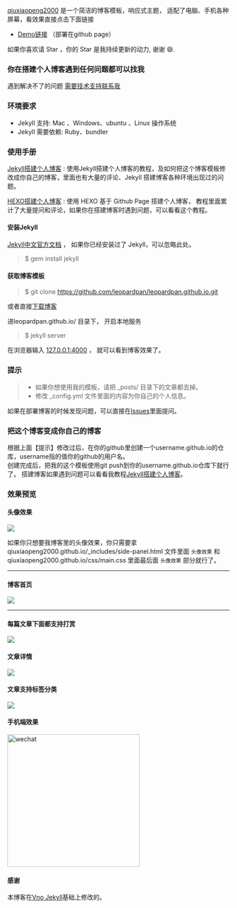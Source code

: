 
[qiuxiaopeng2000](https://qiuxiaopeng2000.github.io/) 是一个简洁的博客模板，响应式主题， 适配了电脑、手机各种屏幕，看效果直接点击下面链接
        
 * [Demo链接](https://qiuxiaopeng2000.github.io/) （部署在github page）         

如果你喜欢请 Star ，你的 Star 是我持续更新的动力, 谢谢 😄.
 
### 你在搭建个人博客遇到任何问题都可以找我

遇到解决不了的问题 [需要技术支持联系我](https://qiuxiaopeng2000.github.io/support)


### 环境要求

* Jekyll 支持: Mac 、Windows、ubuntu 、Linux 操作系统                     
* Jekyll 需要依赖: Ruby、bundler

### 使用手册

[Jekyll搭建个人博客](https://qiuxiaopeng2000.github.io/2016/10/jekyll_tutorials1/)  :  使用Jekyll搭建个人博客的教程，及如何把这个博客模板修改成你自己的博客，里面也有大量的评论、Jekyll 搭建博客各种环境出现过的问题。

[HEXO搭建个人博客](https://qiuxiaopeng2000.github.io/2015/08/HEXO%E6%90%AD%E5%BB%BA%E4%B8%AA%E4%BA%BA%E5%8D%9A%E5%AE%A2/) : 使用 HEXO 基于 Github Page 搭建个人博客， 教程里面累计了大量提问和评论，如果你在搭建博客时遇到问题，可以看看这个教程。 


#### 安装Jekyll

[Jekyll中文官方文档](http://jekyll.bootcss.com/) ， 如果你已经安装过了 Jekyll，可以忽略此处。

> $ gem install jekyll

#### 获取博客模板

> $ git clone https://github.com/leopardpan/leopardpan.github.io.git

或者直接[下载博客](https://qiuxiaopeng2000.github.io//archive/master.zip)   

进leopardpan.github.io/ 目录下， 开启本地服务 

> $ jekyll server

在浏览器输入 [127.0.0.1:4000](127.0.0.1:4000) ， 就可以看到博客效果了。


### 提示

>* 如果你想使用我的模板，请把 _posts/ 目录下的文章都去掉。
>* 修改 _config.yml 文件里面的内容为你自己的个人信息。

如果在部署博客的时候发现问题，可以直接在[Issues](https://qiuxiaopeng2000.github.io/issues)里面提问。        


### 把这个博客变成你自己的博客

根据上面【提示】修改过后，在你的github里创建一个username.github.io的仓库，username指的值你的github的用户名。      
创建完成后，把我的这个模板使用git push到你的username.github.io仓库下就行了。
搭建博客如果遇到问题可以看看我教程[Jekyll搭建个人博客](https://qiuxiaopeng2000.github.io/2016/10/jekyll_tutorials1/)。

### 效果预览

#### 头像效果

![](http://qiuxiaopeng2000.github.io//images/readme/封面.png)

如果你只想要我博客里的头像效果，你只需要拿 qiuxiaopeng2000.github.io/_includes/side-panel.html 文件里面 `头像效果` 和 qiuxiaopeng2000.github.io/css/main.css 里面最后面 `头像效果` 部分就行了。


***

#### 博客首页   

![](http://qiuxiaopeng2000.github.io//images/readme/主页.png)   

***  

#### 每篇文章下面都支持打赏   

![](http://qiuxiaopeng2000.github.io//images/readme/打赏.png)

#### 文章详情   

![](http://qiuxiaopeng2000.github.io//images/readme/打赏.png)


#### 文章支持标签分类 

![](http://qiuxiaopeng2000.github.io//images/readme/标签.png)

#### 手机端效果


<div >
    <img width="300" src="http://qiuxiaopeng2000.github.io//images/readme/手机.jpg" alt="wechat">
</div>

#### 感谢   

本博客在[Vno Jekyll](https://github.com/onevcat/vno-jekyll)基础上修改的。  
